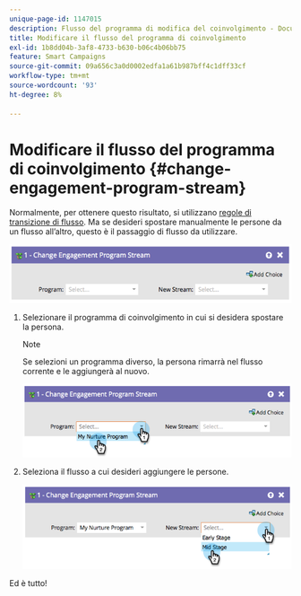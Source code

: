 ```yaml
---
unique-page-id: 1147015
description: Flusso del programma di modifica del coinvolgimento - Documentazione di Marketo - Documentazione del prodotto
title: Modificare il flusso del programma di coinvolgimento
exl-id: 1b8dd04b-3af8-4733-b630-b06c4b06bb75
feature: Smart Campaigns
source-git-commit: 09a656c3a0d0002edfa1a61b987bff4c1dff33cf
workflow-type: tm+mt
source-wordcount: '93'
ht-degree: 8%

---
```


# Modificare il flusso del programma di coinvolgimento {#change-engagement-program-stream}

Normalmente, per ottenere questo risultato, si utilizzano [regole di transizione di flusso](/help/marketo/product-docs/email-marketing/drip-nurturing/engagement-program-streams/transition-people-between-engagement-streams.md). Ma se desideri spostare manualmente le persone da un flusso all’altro, questo è il passaggio di flusso da utilizzare.

![](assets/change-engagement-program-stream-1.png)

1. Selezionare il programma di coinvolgimento in cui si desidera spostare la persona.

   >[!NOTE]
   >
   >Se selezioni un programma diverso, la persona rimarrà nel flusso corrente e le aggiungerà al nuovo.

   ![](assets/change-engagement-program-stream-2.png)

1. Seleziona il flusso a cui desideri aggiungere le persone.

   ![](assets/change-engagement-program-stream-3.png)

Ed è tutto!
